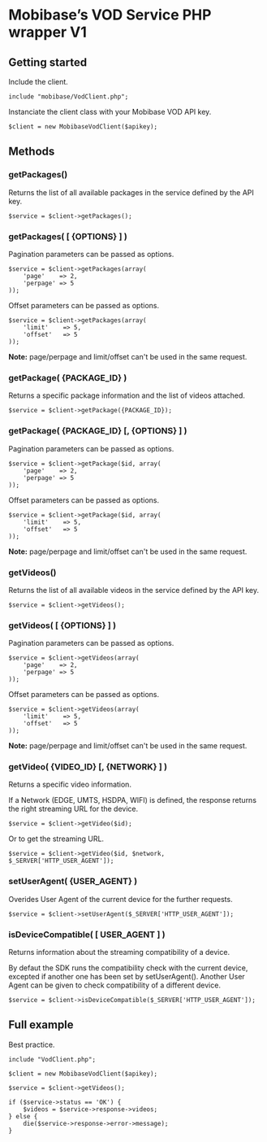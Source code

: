 # Mobibase’s VOD Service PHP wrapper V1

## Getting started

Include the client.

    include "mobibase/VodClient.php";

Instanciate the client class with your Mobibase VOD API key.

    $client = new MobibaseVodClient($apikey);

## Methods

### getPackages()

Returns the list of all available packages in the service defined by the API key.

    $service = $client->getPackages();

### getPackages( [ {OPTIONS} ] )

Pagination parameters can be passed as options.

    $service = $client->getPackages(array(
        'page'    => 2,
        'perpage' => 5
    ));

Offset parameters can be passed as options.

    $service = $client->getPackages(array(
        'limit'    => 5,
        'offset'   => 5
    ));

**Note:** page/perpage and limit/offset can't be used in the same request.

### getPackage( {PACKAGE_ID} )

Returns a specific package information and the list of videos attached.

    $service = $client->getPackage({PACKAGE_ID});

### getPackage( {PACKAGE_ID} [, {OPTIONS} ] )

Pagination parameters can be passed as options.

    $service = $client->getPackage($id, array(
        'page'    => 2,
        'perpage' => 5
    ));

Offset parameters can be passed as options.

    $service = $client->getPackage($id, array(
        'limit'    => 5,
        'offset'   => 5
    ));

**Note:** page/perpage and limit/offset can't be used in the same request.

### getVideos()

Returns the list of all available videos in the service defined by the API key.

    $service = $client->getVideos();

### getVideos( [ {OPTIONS} ] )

Pagination parameters can be passed as options.

    $service = $client->getVideos(array(
        'page'    => 2,
        'perpage' => 5
    ));

Offset parameters can be passed as options.

    $service = $client->getVideos(array(
        'limit'    => 5,
        'offset'   => 5
    ));

**Note:** page/perpage and limit/offset can't be used in the same request.

### getVideo( {VIDEO_ID} [, {NETWORK} ] )

Returns a specific video information. 

If a Network (EDGE, UMTS, HSDPA, WIFI) is defined, the response returns the right streaming URL for the device.

    $service = $client->getVideo($id);

Or to get the streaming URL.

    $service = $client->getVideo($id, $network, $_SERVER['HTTP_USER_AGENT']);

### setUserAgent( {USER_AGENT} )

Overides User Agent of the current device for the further requests.

    $service = $client->setUserAgent($_SERVER['HTTP_USER_AGENT']);

### isDeviceCompatible( [ USER_AGENT ] )

Returns information about the streaming compatibility of a device.

By defaut the SDK runs the compatibility check with the current device, excepted if another one has been set by setUserAgent(). 
Another User Agent can be given to check compatibility of a different device.

    $service = $client->isDeviceCompatible($_SERVER['HTTP_USER_AGENT']);

## Full example

Best practice.

    include "VodClient.php";

    $client = new MobibaseVodClient($apikey);

    $service = $client->getVideos();

    if ($service->status == 'OK') {
        $videos = $service->response->videos;
    } else {
        die($service->response->error->message);
    }

